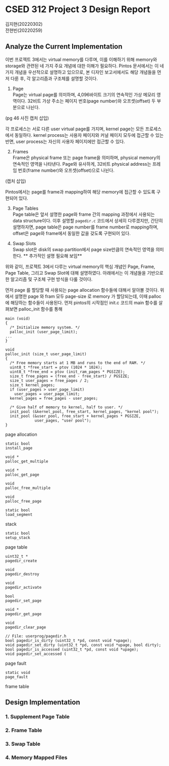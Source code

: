 # CSED 312 Project 3 Design Report 
김지현(20220302) \
전현빈(20220259)

## Analyze the Current Implementation 

이번 프로젝트 3에서는 virtual memory를 다루며, 이를 이해하기 위해 memory와 storage와 관련된 네 가지 주요 개념에 대한 이해가 필요하다. Pintos 문서에서는 이 네 가지 개념을 우선적으로 설명하고 있으므로, 본 디자인 보고서에서도 해당 개념들을 먼저 다룬 후, 각 알고리즘과 구조체를 설명할 것이다.

1. Page  
Page는 virtual page를 의미하며, 4,096바이트 크기의 연속적인 가상 메모리 영역이다. 32비트 가상 주소는 페이지 번호(page number)와 오프셋(offset) 두 부분으로 나뉜다.

(pg 46 사진 캡처 삽입)

각 프로세스는 서로 다른 user virtual page를 가지며, kernel page는 모든 프로세스에서 동일하다. kernel process는 사용자 페이지와 커널 페이지 모두에 접근할 수 있는 반면, user process는 자신의 사용자 페이지에만 접근할 수 있다.

2. Frames  
Frame은 physical frame 또는 page frame을 의미하며, physical memory의 연속적인 영역을 나타낸다. Page와 유사하게, 32비트 physical address는 프레임 번호(frame number)와 오프셋(offset)으로 나뉜다.

(캡처 삽입)

Pintos에서는 page를 frame과 mapping하여 해당 memory에 접근할 수 있도록 구현되어 있다.

3. Page Tables  
Page table은 앞서 설명한 page와 frame 간의 mapping 과정에서 사용되는 data structure이다. 이후 설명할 `pagedir.c` 코드에서 상세히 다루겠지만, 간단히 설명하자면, page table은 page number를 frame number로 mapping하며, offset은 page와 frame에서 동일한 값을 갖도록 구현되어 있다.

4. Swap Slots  
Swap slot은 disk의 swap partition에서 page size만큼의 연속적인 영역을 의미한다. 
** 추가적인 설명 필요해 보임**

위와 같이, 프로젝트 3에서 다루는 virtual memory의 핵심 개념인 Page, Frame, Page Table, 그리고 Swap Slot에 대해 설명하였다. 아래에서는 이 개념들을 기반으로 한 알고리즘 및 구조체 구현 방식을 다룰 것이다.

먼저 page 를 할당할 때 사용되는 page allocation 함수들에 대해서 알아볼 것이다. 위에서 설명한 page 와 fram 모두 page-size 로 memory 가 할당되는데, 이때 palloc 에 해당하는 함수들이 사용된다. 먼저 pintos의 시작점인 init.c 코드의 main 함수를 살펴보면 palloc_init 함수를 통해 

```
main (void)
{
  /* Initialize memory system. */
  palloc_init (user_page_limit);
...
}

void
palloc_init (size_t user_page_limit)
{
  /* Free memory starts at 1 MB and runs to the end of RAM. */
  uint8_t *free_start = ptov (1024 * 1024);
  uint8_t *free_end = ptov (init_ram_pages * PGSIZE);
  size_t free_pages = (free_end - free_start) / PGSIZE;
  size_t user_pages = free_pages / 2;
  size_t kernel_pages;
  if (user_pages > user_page_limit)
    user_pages = user_page_limit;
  kernel_pages = free_pages - user_pages;

  /* Give half of memory to kernel, half to user. */
  init_pool (&kernel_pool, free_start, kernel_pages, "kernel pool");
  init_pool (&user_pool, free_start + kernel_pages * PGSIZE,
             user_pages, "user pool");
}
```

page allocation 
```
static bool
install_page
```

```
void *
palloc_get_multiple
```

```
void *
palloc_get_page
```

```
void
palloc_free_multiple
```

```
void
palloc_free_page
```

```
static bool
load_segment
```
stack 

```
static bool
setup_stack
```

page table 
```
uint32_t *
pagedir_create
```

```
void
pagedir_destroy
```

```
void
pagedir_activate
```

```
bool
pagedir_set_page
```

```
void *
pagedir_get_page
```

```
void
pagedir_clear_page
```

```
// File: userprog/pagedir.h
bool pagedir_is_dirty (uint32_t *pd, const void *upage);
void pagedir_set_dirty (uint32_t *pd, const void *upage, bool dirty);
bool pagedir_is_accessed (uint32_t *pd, const void *upage);
void pagedir_set_accessed (

```

page fault 

```
static void
page_fault
```

frame table 










## Design Implementation 

### 1. Supplement Page Table 

### 2. Frame Table 

### 3. Swap Table 

### 4. Memory Mapped Files 
